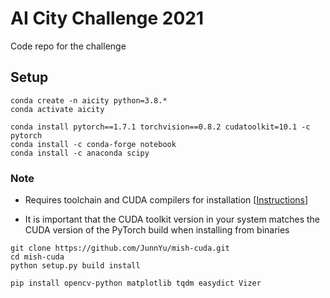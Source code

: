 # AI City Challenge 2021

Code repo for the challenge

## Setup
```
conda create -n aicity python=3.8.*
conda activate aicity

conda install pytorch==1.7.1 torchvision==0.8.2 cudatoolkit=10.1 -c pytorch
conda install -c conda-forge notebook
conda install -c anaconda scipy
```
### Note
- Requires toolchain and CUDA compilers for installation [[Instructions](https://github.com/JunnYu/mish-cuda#installation)]

- It is important that the CUDA toolkit version in your system matches the CUDA version of the PyTorch build when installing from binaries

```
git clone https://github.com/JunnYu/mish-cuda.git
cd mish-cuda
python setup.py build install
```
```
pip install opencv-python matplotlib tqdm easydict Vizer
```